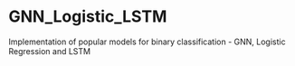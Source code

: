 # GNN_Logistic_LSTM
Implementation of popular models for binary classification - GNN, Logistic Regression and LSTM
